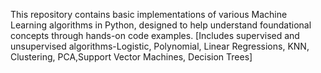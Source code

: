 This repository contains basic implementations of various Machine Learning algorithms in Python, designed to help understand foundational concepts through hands-on code examples.
[Includes supervised and unsupervised algorithms-Logistic, Polynomial, Linear Regressions, KNN, Clustering, PCA,Support Vector Machines, Decision Trees] 
